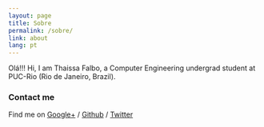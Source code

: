 ```yaml
---
layout: page
title: Sobre
permalink: /sobre/
link: about
lang: pt
---
```


Olá!!!
Hi, I am Thaissa Falbo, a Computer Engineering undergrad student at PUC-Rio (Rio de Janeiro, Brazil).

### Contact me

Find me on [Google+][google] / [Github][github] / [Twitter][Twitter]


[github]: https://github.com/tfalbo
[google]: https://plus.google.com/+ThaissaFalbo
[twitter]: https://twitter.com/t_falbolous
